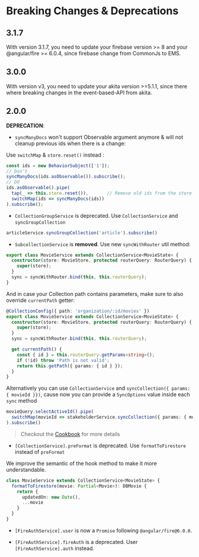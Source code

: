 # Breaking Changes & Deprecations

## 3.1.7
With version 3.1.7, you need to update your firebase version >= 8 and your @angular/fire >= 6.0.4, since firebase change from CommonJs to EMS.

## 3.0.0

With version v3, you need to update your akita version >=5.1.1, since there where breaking changes in the event-based-API from akita. 

## 2.0.0

**DEPRECATION**:
- `syncManyDocs` won't support Observable argument anymore & will not cleanup previous ids when there is a change:

Use `switchMap` & `store.reset()` instead :

```typescript
const ids = new BehaviorSubject(['1']);
// Don't
syncManyDocs(ids.asObservable()).subscribe();
// DO
ids.asObservable().pipe(
  tap(_ => this.store.reset()),       // Remove old ids from the store before sync
  switchMap(ids => syncManyDocs(ids))
).subscribe();
```

- `CollectionGroupService` is deprecated. Use `CollectionService` and `syncGroupCollection`

```typescript
articleService.syncGroupCollection('article').subscribe()
```

- `SubcollectionService` is **removed**. Use new `syncWithRouter` util method:
```typescript
export class MovieService extends CollectionService<MovieState> {
  constructor(store: MovieStore, protected routerQuery: RouterQuery) {
    super(store);
  }
  sync = syncWithRouter.bind(this, this.routerQuery);
}
```

And in case your Collection path contains parameters, make sure to also override `currentPath` getter:
```typescript
@CollectionConfig({ path: 'organization/:id/movies' })
export class MovieService extends CollectionService<MovieState> {
  constructor(store: MovieStore, protected routerQuery: RouterQuery) {
    super(store);
  }
  sync = syncWithRouter.bind(this, this.routerQuery);

  get currentPath() {
    const { id } = this.routerQuery.getParams<string>();
    if (!id) throw 'Path is not valid';
    return this.getPath({ params: { id } });
  }
}
```

Alternatively you can use `CollectionService` and `syncCollection({ params: { movieId }})`,
cause now you can provide a `SyncOptions` value inside each `sync` method
```typescript
movieQuery.selectActiveId().pipe(
  switchMap(movieId => stakeholderService.syncCollection({ params: { movieId }}))
).subscribe()
```

> Checkout the [Cookbook](./doc/cookbook/subcollection.md) for more details

- `[CollectionService].preFormat` is deprecated. Use `formatToFirestore` instead of `preFormat`

We improve the semantic of the hook method to make it more understandable.
```typescript
class MovieService extends CollectionService<MovieState> {
  formatToFirestore(movie: Partial<Movie>): DBMovie {
    return {
      updatedOn: new Date(),
      ...movie
    }
  }
}
```

- `[FireAuthService].user` is now a `Promise` following `@angular/fire@6.0.0`.

- `[FireAuthService].fireAuth` is a deprecated. User `[FireAuthService].auth` instead.
